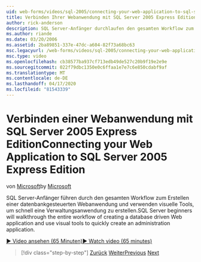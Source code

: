 ```yaml
---
uid: web-forms/videos/sql-2005/connecting-your-web-application-to-sql-server-2005-express-edition
title: Verbinden Ihrer Webanwendung mit SQL Server 2005 Express Edition | Microsoft Docs
author: rick-anderson
description: SQL Server-Anfänger durchlaufen den gesamten Workflow zum Erstellen einer datenbankgesteuerten Webanwendung und verwenden visuelle Tools, um schnell einen Administrator zu erstellen...
ms.author: riande
ms.date: 03/20/2006
ms.assetid: 2ba89851-337e-47dc-a604-82f73a68bc63
msc.legacyurl: /web-forms/videos/sql-2005/connecting-your-web-application-to-sql-server-2005-express-edition
msc.type: video
ms.openlocfilehash: cb38577ba937cf713edb49de527c20b9f19e2e9e
ms.sourcegitcommit: 022f79dbc1350e0c6ffaa1e7e7c6e850cdabf9af
ms.translationtype: MT
ms.contentlocale: de-DE
ms.lasthandoff: 04/17/2020
ms.locfileid: "81543339"
---
```

# <a name="connecting-your-web-application-to-sql-server-2005-express-edition"></a><span data-ttu-id="ab27f-103">Verbinden einer Webanwendung mit SQL Server 2005 Express Edition</span><span class="sxs-lookup"><span data-stu-id="ab27f-103">Connecting your Web Application to SQL Server 2005 Express Edition</span></span>

<span data-ttu-id="ab27f-104">von [Microsoft](https://github.com/microsoft)</span><span class="sxs-lookup"><span data-stu-id="ab27f-104">by [Microsoft](https://github.com/microsoft)</span></span>

<span data-ttu-id="ab27f-105">SQL Server-Anfänger führen durch den gesamten Workflow zum Erstellen einer datenbankgesteuerten Webanwendung und verwenden visuelle Tools, um schnell eine Verwaltungsanwendung zu erstellen.</span><span class="sxs-lookup"><span data-stu-id="ab27f-105">SQL Server beginners will walkthrough the entire workflow of creating a database driven Web application and use visual tools to quickly create an administration application.</span></span>

[<span data-ttu-id="ab27f-106">&#9654; Video ansehen (65 Minuten)</span><span class="sxs-lookup"><span data-stu-id="ab27f-106">&#9654; Watch video (65 minutes)</span></span>](https://channel9.msdn.com/Blogs/ASP-NET-Site-Videos/connecting-your-web-application-to-sql-server-2005-express-edition)

> [!div class="step-by-step"]
> <span data-ttu-id="ab27f-107">[Zurück](understanding-security-and-network-connectivity.md)
> [Weiter](using-sql-server-management-studio.md)</span><span class="sxs-lookup"><span data-stu-id="ab27f-107">[Previous](understanding-security-and-network-connectivity.md)
[Next](using-sql-server-management-studio.md)</span></span>
